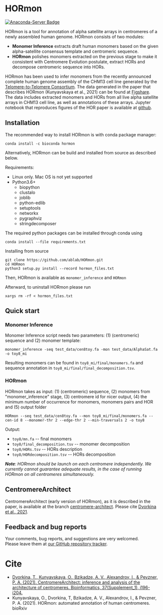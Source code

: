 # HORmon

[![Anaconda-Server Badge](https://anaconda.org/bioconda/hormon/badges/installer/conda.svg)](https://conda.anaconda.org/bioconda)

HORmon is a tool for annotation of alpha satellite arrays in centromeres of a newly assembled human genome. HORmon consists of two modules:
* **Monomer Inference** extracts draft human monomers based on the given alpha-satellite consensus template and centromeric sequence.
* **HORmon** polishes monomers extracted on the previous stage to make it consistent with Centromere Evolution postulate, extract HORs and decompose centromeric sequence into HORs.

HORmon has been used to infer monomers from the recently announced complete human genome assembly of the CHM13 cell line generated by the [Telomere-to-Telomere Consortium](https://github.com/marbl/CHM13#v11).
The data generated in the paper that describes HORmon (Kunyavskaya et al., 2021) can be found at [Figshare](https://figshare.com/articles/dataset/HORmon/16755097/1).
The data includes extracted monomers and HORs from all live alpha satellite arrays in CHM13 cell line, as well as annotations of these arrays.
Jupyter notebook that reproduces figures of the HOR paper is available at [github](https://github.com/TanyaDvorkina/hormon_paper/blob/dev/HORmon_paper.ipynb).

## Installation

The recommended way to install HORmon is with conda package manager:

```
conda install -c bioconda hormon 
```

Alternatively, HORmon can be build and installed from source as described below.

Requirements:
* Linux only. Mac OS is not yet supported
* Python3.6+
  * biopython
  * clustalo
  * joblib
  * python-edlib
  * setuptools
  * networkx
  * pygraphviz
  * stringdecomposer

The required python packages can be installed through conda using
```
conda install --file requirements.txt
```

Installing from source
```
git clone https://github.com/ablab/HORmon.git
cd HORmon
python3 setup.py install --record hormon_files.txt
```

Then, HORmon is available as `monomer_inference` and `HORmon`

Afterward, to uninstall HORmon please run
```
xargs rm -rf < hormon_files.txt
```

## Quick start
### Monomer Inference
Monomer Inference script needs two parameters: (1) (centromeric) sequence and (2) monomer template:

```
monomer_inference -seq test_data/cen8toy.fa -mon test_data/AlphaSat.fa -o toy8_mi
```

Resulting monomers can be found in ```toy8_mi/final/monomers.fa``` and sequence annotation in ```toy8_mi/final/final_decomposition.tsv```.

### HORmon
HORmon takes as input: (1) (centromeric) sequence, (2) monomers from "monomer_inference" stage, (3) centromere id for nicer output, (4) the minimum number of occurrence for monomers, monomers pairs and HOR and (5) output folder
```
HORmon --seq test_data/cen8toy.fa --mon toy8_mi/final/monomers.fa --cen-id 8 --monomer-thr 2 --edge-thr 2 --min-traversals 2 -o toy8
```

Output:
* `toy8/mn.fa` -- final monomers
* `toy8/final_decomposition.tsv` -- monomer decomposition
* `toy8/HORs.tsv` -- HORs description
* `toy8/HORdecomposition.tsv` -- HORs decomposition


***Note***: *HORmon should be launch on each centromere independently. We currently cannot guarantee adequate results, in the case of running HORmon on all centromeres simultaneously.*

## CentromereArchitect 

CentromereArchitect (early version of HORmon), as it is described in the paper, is available at the branch [centromere-architect](https://github.com/ablab/centromere-architect/tree/centromere-architect).
Please cite [Dvorkina et al., 2021](https://academic.oup.com/bioinformatics/article/37/Supplement_1/i196/6319687).

## Feedback and bug reports
Your comments, bug reports, and suggestions are very welcomed.  
Please leave them at [our GitHub repository tracker](https://github.com/ablab/centromere-architect/issues).

# Cite

- [Dvorkina, T., Kunyavskaya, O., Bzikadze, A. V., Alexandrov, I., & Pevzner, P. A. (2021). CentromereArchitect: inference and analysis of the architecture of centromeres. Bioinformatics, 37(Supplement_1), i196-i204.](https://academic.oup.com/bioinformatics/article/37/Supplement_1/i196/6319687)
- Kunyavskaya, O., Dvorkina, T, Bzikadze, A. V., Alexandrov, I., & Pevzner, P. A. (2021). HORmon: automated annotation of human centromeres. bioRxiv
